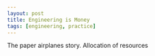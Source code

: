 ```yaml
---
layout: post
title: Engineering is Money
tags: [engineering, practice]
---
```


The paper airplanes story.
Allocation of resources
